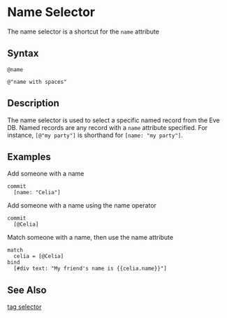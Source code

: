 # Name Selector

The name selector is a shortcut for the `name` attribute

## Syntax

```
@name

@"name with spaces"
```

## Description

The name selector is used to select a specific named record from the Eve DB. Named records are any record with a `name` attribute specified. For instance, `[@"my party"]` is shorthand for `[name: "my party"]`.

## Examples

Add someone with a name

```
commit
  [name: "Celia"]
```

Add someone with a name using the name operator

```
commit
  [@Celia]
```

Match someone with a name, then use the name attribute

```
match
  celia = [@Celia]
bind
  [#div text: "My friend's name is {{celia.name}}"]
```

## See Also

[tag selector](tags.md) 